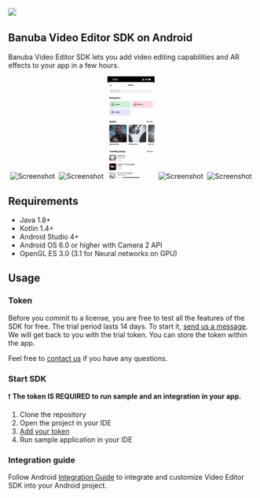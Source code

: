 
[![](https://www.banuba.com/hubfs/Banuba_November2018/Images/Banuba%20SDK.png)](https://www.banuba.com/video-editor-sdk)
## Banuba Video Editor SDK on Android
Banuba Video Editor SDK lets you add video editing capabilities and AR effects to your app in a few hours.

<p align="center">
<img src="mddocs/gif/camera_preview.gif" alt="Screenshot" width="19%" height="auto" class="docs-screenshot"/>&nbsp;
<img src="mddocs/gif/camera_pip.gif" alt="Screenshot" width="19%" height="auto" class="docs-screenshot"/>&nbsp;
<img src="mddocs/gif/audio_browser.gif" alt="Screenshot" width="19%" height="auto" class="docs-screenshot"/>&nbsp;
<img src="mddocs/gif/editor_timeline.gif" alt="Screenshot" width="19%" height="auto" class="docs-screenshot"/>&nbsp;
<img src="mddocs/gif/background_separation.gif" alt="Screenshot" width="19%" height="auto" class="docs-screenshot"/>&nbsp;
</p>

## Requirements
- Java 1.8+
- Kotlin 1.4+
- Android Studio 4+
- Android OS 6.0 or higher with Camera 2 API
- OpenGL ES 3.0 (3.1 for Neural networks on GPU)  

## Usage
### Token
Before you commit to a license, you are free to test all the features of the SDK for free. The trial period lasts 14 days. To start it, [send us a message](https://www.banuba.com/video-editor-sdk#form).  
We will get back to you with the trial token.
You can store the token within the app.  

Feel free to [contact us](https://www.banuba.com/faq/kb-tickets/new) if you have any questions.

### Start SDK
:exclamation: __The token **IS REQUIRED** to run sample and an integration in your app.__ 

1. Clone the repository
2. Open the project in your IDE
3. [Add your token](app/src/main/java/com/banuba/example/integrationapp/IntegrationKotlinApp.kt#26)
4. Run sample application in your IDE

### Integration guide
Follow Android [Integration Guide](mddocs/integration.md) to integrate and customize Video Editor SDK into your Android project.
